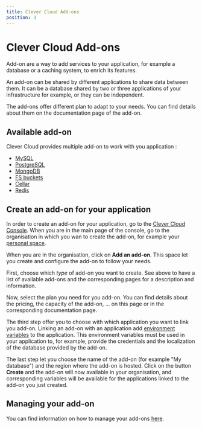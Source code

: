 ```yaml
---
title: Clever Cloud Add-ons
position: 3
---
```


# Clever Cloud Add-ons

Add-on are a way to add services to your application, for example a database or a caching system, to enrich its
features.

An add-on can be shared by different applications to share data between them. It can be a database shared by two or
three applications of your infrastructure for example, or they can be independent.

The add-ons offer different plan to adapt to your needs. You can find details about them on the documentation page of
the add-on.

## Available add-on

Clever Cloud provides multiple add-on to work with you application :

* [MySQL](mysql.md)
* [PostgreSQL](postgresql.md)
* [MongoDB](mongodb.md)
* [FS buckets](fs_buckets.md)
* [Cellar](cellar.md)
* [Redis](redis.md)

## Create an add-on for your application

In order to create an add-on for your application, go to the [Clever Cloud Console](https://console.clever-cloud.com/).
When you are in the main page of the console, go to the organisation in which you wan to create the add-on,
for example your [personal space](https://console.clever-cloud.com/users/me).

When you are in the organisation, click on **Add an add-on**. This space let you create and configure the
add-on to follow your needs.

First, choose which *type* of add-on you want to create. See above to have a list of available add-ons and the
corresponding pages for a description and information.

Now, select the plan you need for you add-on. You can find details about the pricing, the capacity of the add-on, ...
on this page or in the corresponding documentation page.

The third step offer you to choose with which application you want to link you add-on. Linking an add-on with an
application add [environment variables](/admin-console/environment-variables.md) to the application.
This environment variables must be used in your application to, for example, provide the credentials and the
localization of the database provided by the add-on.

The last step let you choose the name of the add-on (for example "My database") and the region where the add-on is
hosted. Click on the button **Create** and the add-on will now available in your organisation, and corresponding
variables will be available for the applications linked to the add-on you just created.

## Managing your add-on

You can find information on how to manage your add-ons [here](/addons/managing-addons.md).
